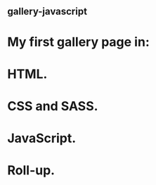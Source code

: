 ## gallery-javascript
# My first gallery page in:

# HTML.
# CSS and SASS.
# JavaScript.
# Roll-up.
